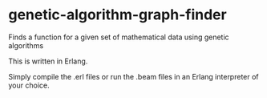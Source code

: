 # genetic-algorithm-graph-finder
Finds a function for a given set of mathematical data using genetic algorithms

This is written in Erlang.

Simply compile the .erl files or run the .beam files in an Erlang interpreter of your choice.
